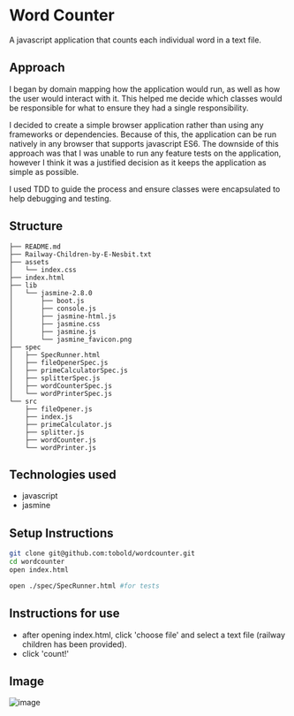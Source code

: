 # Word Counter
A javascript application that counts each individual word in a text file.

## Approach
I began by domain mapping how the application would run, as well as how the user would interact with it. This helped me decide which classes would be responsible for what to ensure they had a single responsibility.

I decided to create a simple browser application rather than using any frameworks or dependencies. Because of this, the application can be run natively in any browser that supports javascript ES6. The downside of this approach was that I was unable to run any feature tests on the application, however I think it was a justified decision as it keeps the application as simple as possible.

I used TDD to guide the process and ensure classes were encapsulated to help debugging and testing.

## Structure
```
├── README.md
├── Railway-Children-by-E-Nesbit.txt
├── assets
│   └── index.css
├── index.html
├── lib
│   └── jasmine-2.8.0
│       ├── boot.js
│       ├── console.js
│       ├── jasmine-html.js
│       ├── jasmine.css
│       ├── jasmine.js
│       └── jasmine_favicon.png
├── spec
│   ├── SpecRunner.html
│   ├── fileOpenerSpec.js
│   ├── primeCalculatorSpec.js
│   ├── splitterSpec.js
│   ├── wordCounterSpec.js
│   └── wordPrinterSpec.js
└── src
    ├── fileOpener.js
    ├── index.js
    ├── primeCalculator.js
    ├── splitter.js
    ├── wordCounter.js
    └── wordPrinter.js
```

## Technologies used
- javascript
- jasmine

## Setup Instructions
```sh
git clone git@github.com:tobold/wordcounter.git
cd wordcounter
open index.html

open ./spec/SpecRunner.html #for tests
```

## Instructions for use
- after opening index.html, click 'choose file' and select a text file (railway children has been provided).
- click 'count!'

## Image
![image](https://i.imgur.com/t9edAtp.png?1)
